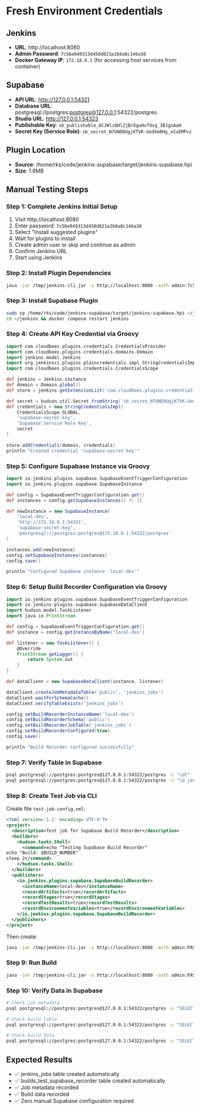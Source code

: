 # Fresh Environment Credentials

## Jenkins
- **URL**: http://localhost:8080
- **Admin Password**: `7c56e049313d450d821e2b0a8c146a38`
- **Docker Gateway IP**: `172.18.0.1` (for accessing host services from container)

## Supabase
- **API URL**: http://127.0.0.1:54321
- **Database URL**: postgresql://postgres:postgres@127.0.0.1:54322/postgres
- **Studio URL**: http://127.0.0.1:54323
- **Publishable Key**: `sb_publishable_ACJWlzQHlZjBrEguHvfOxg_3BJgxAaH`
- **Secret Key (Service Role)**: `sb_secret_N7UND0UgjKTVK-Uodkm0Hg_xSvEMPvz`

## Plugin Location
- **Source**: /home/rks/code/jenkins-supabase/target/jenkins-supabase.hpi
- **Size**: 1.6MB

## Manual Testing Steps

### Step 1: Complete Jenkins Initial Setup
1. Visit http://localhost:8080
2. Enter password: `7c56e049313d450d821e2b0a8c146a38`
3. Select "Install suggested plugins"
4. Wait for plugins to install
5. Create admin user or skip and continue as admin
6. Confirm Jenkins URL
7. Start using Jenkins

### Step 2: Install Plugin Dependencies
```bash
java -jar /tmp/jenkins-cli.jar -s http://localhost:8080 -auth admin:7c56e049313d450d821e2b0a8c146a38 install-plugin credentials plain-credentials structs
```

### Step 3: Install Supabase Plugin
```bash
sudo cp /home/rks/code/jenkins-supabase/target/jenkins-supabase.hpi ~/jenkins/jenkins_home/plugins/jenkins-supabase.jpi
cd ~/jenkins && docker compose restart jenkins
```

### Step 4: Create API Key Credential via Groovy
```groovy
import com.cloudbees.plugins.credentials.CredentialsProvider
import com.cloudbees.plugins.credentials.domains.Domain
import jenkins.model.Jenkins
import org.jenkinsci.plugins.plaincredentials.impl.StringCredentialsImpl
import com.cloudbees.plugins.credentials.CredentialsScope

def jenkins = Jenkins.instance
def domain = Domain.global()
def store = jenkins.getExtensionList('com.cloudbees.plugins.credentials.SystemCredentialsProvider')[0].getStore()

def secret = hudson.util.Secret.fromString('sb_secret_N7UND0UgjKTVK-Uodkm0Hg_xSvEMPvz')
def credentials = new StringCredentialsImpl(
    CredentialsScope.GLOBAL,
    'supabase-secret-key',
    'Supabase Service Role Key',
    secret
)

store.addCredentials(domain, credentials)
println "Created credential 'supabase-secret-key'"
```

### Step 5: Configure Supabase Instance via Groovy
```groovy
import io.jenkins.plugins.supabase.SupabaseEventTriggerConfiguration
import io.jenkins.plugins.supabase.SupabaseInstance

def config = SupabaseEventTriggerConfiguration.get()
def instances = config.getSupabaseInstances() ?: []

def newInstance = new SupabaseInstance(
    'local-dev',
    'http://172.18.0.1:54321',
    'supabase-secret-key',
    'postgresql://postgres:postgres@172.18.0.1:54322/postgres'
)

instances.add(newInstance)
config.setSupabaseInstances(instances)
config.save()

println "Configured Supabase instance 'local-dev'"
```

### Step 6: Setup Build Recorder Configuration via Groovy
```groovy
import io.jenkins.plugins.supabase.SupabaseEventTriggerConfiguration
import io.jenkins.plugins.supabase.SupabaseDataClient
import hudson.model.TaskListener
import java.io.PrintStream

def config = SupabaseEventTriggerConfiguration.get()
def instance = config.getInstanceByName('local-dev')

def listener = new TaskListener() {
    @Override
    PrintStream getLogger() {
        return System.out
    }
}

def dataClient = new SupabaseDataClient(instance, listener)

dataClient.createJobMetadataTable('public', 'jenkins_jobs')
dataClient.waitForSchemaCache()
dataClient.verifyTableExists('jenkins_jobs')

config.setBuildRecorderInstanceName('local-dev')
config.setBuildRecorderSchema('public')
config.setBuildRecorderJobTable('jenkins_jobs')
config.setBuildRecorderConfigured(true)
config.save()

println "Build Recorder configured successfully"
```

### Step 7: Verify Table in Supabase
```bash
psql postgresql://postgres:postgres@127.0.0.1:54322/postgres -c "\dt"
psql postgresql://postgres:postgres@127.0.0.1:54322/postgres -c "\d jenkins_jobs"
```

### Step 8: Create Test Job via CLI
Create file `test-job-config.xml`:
```xml
<?xml version='1.1' encoding='UTF-8'?>
<project>
  <description>Test job for Supabase Build Recorder</description>
  <builders>
    <hudson.tasks.Shell>
      <command>echo "Testing Supabase Build Recorder"
echo "Build: $BUILD_NUMBER"
sleep 2</command>
    </hudson.tasks.Shell>
  </builders>
  <publishers>
    <io.jenkins.plugins.supabase.SupabaseBuildRecorder>
      <instanceName>local-dev</instanceName>
      <recordArtifacts>true</recordArtifacts>
      <recordStages>true</recordStages>
      <recordTestResults>true</recordTestResults>
      <recordEnvironmentVariables>true</recordEnvironmentVariables>
    </io.jenkins.plugins.supabase.SupabaseBuildRecorder>
  </publishers>
</project>
```

Then create:
```bash
java -jar /tmp/jenkins-cli.jar -s http://localhost:8080 -auth admin:PASSWORD create-job test-supabase-recorder < test-job-config.xml
```

### Step 9: Run Build
```bash
java -jar /tmp/jenkins-cli.jar -s http://localhost:8080 -auth admin:PASSWORD build test-supabase-recorder -s -v
```

### Step 10: Verify Data in Supabase
```bash
# Check job metadata
psql postgresql://postgres:postgres@127.0.0.1:54322/postgres -c "SELECT * FROM jenkins_jobs;"

# Check build table
psql postgresql://postgres:postgres@127.0.0.1:54322/postgres -c "SELECT table_name FROM jenkins_jobs WHERE job_name = 'test-supabase-recorder';"

# Check build data
psql postgresql://postgres:postgres@127.0.0.1:54322/postgres -c "SELECT * FROM builds_test_supabase_recorder;"
```

## Expected Results
- ✅ jenkins_jobs table created automatically
- ✅ builds_test_supabase_recorder table created automatically
- ✅ Job metadata recorded
- ✅ Build data recorded
- ✅ Zero manual Supabase configuration required
